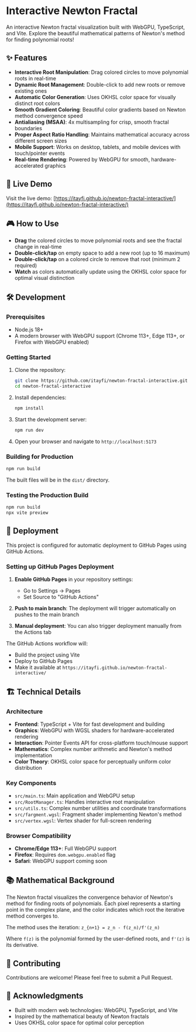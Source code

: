 # Interactive Newton Fractal

An interactive Newton fractal visualization built with WebGPU, TypeScript, and Vite. Explore the beautiful mathematical patterns of Newton's method for finding polynomial roots!

## ✨ Features

- **Interactive Root Manipulation**: Drag colored circles to move polynomial roots in real-time
- **Dynamic Root Management**: Double-click to add new roots or remove existing ones
- **Automatic Color Generation**: Uses OKHSL color space for visually distinct root colors
- **Smooth Gradient Coloring**: Beautiful color gradients based on Newton method convergence speed
- **Antialiasing (MSAA)**: 4x multisampling for crisp, smooth fractal boundaries
- **Proper Aspect Ratio Handling**: Maintains mathematical accuracy across different screen sizes
- **Mobile Support**: Works on desktop, tablets, and mobile devices with touch/pointer events
- **Real-time Rendering**: Powered by WebGPU for smooth, hardware-accelerated graphics

## 🚀 Live Demo

Visit the live demo: [https://itayfi.github.io/newton-fractal-interactive/](https://itayfi.github.io/newton-fractal-interactive/)

## 🎮 How to Use

- **Drag** the colored circles to move polynomial roots and see the fractal change in real-time
- **Double-click/tap** on empty space to add a new root (up to 16 maximum)
- **Double-click/tap** on a colored circle to remove that root (minimum 2 required)
- **Watch** as colors automatically update using the OKHSL color space for optimal visual distinction

## 🛠️ Development

### Prerequisites

- Node.js 18+ 
- A modern browser with WebGPU support (Chrome 113+, Edge 113+, or Firefox with WebGPU enabled)

### Getting Started

1. Clone the repository:
   ```bash
   git clone https://github.com/itayfi/newton-fractal-interactive.git
   cd newton-fractal-interactive
   ```

2. Install dependencies:
   ```bash
   npm install
   ```

3. Start the development server:
   ```bash
   npm run dev
   ```

4. Open your browser and navigate to `http://localhost:5173`

### Building for Production

```bash
npm run build
```

The built files will be in the `dist/` directory.

### Testing the Production Build

```bash
npm run build
npx vite preview
```

## 🚀 Deployment

This project is configured for automatic deployment to GitHub Pages using GitHub Actions.

### Setting up GitHub Pages Deployment

1. **Enable GitHub Pages** in your repository settings:
   - Go to Settings → Pages
   - Set Source to "GitHub Actions"

2. **Push to main branch**: The deployment will trigger automatically on pushes to the main branch

3. **Manual deployment**: You can also trigger deployment manually from the Actions tab

The GitHub Actions workflow will:
- Build the project using Vite
- Deploy to GitHub Pages
- Make it available at `https://itayfi.github.io/newton-fractal-interactive/`

## 🏗️ Technical Details

### Architecture

- **Frontend**: TypeScript + Vite for fast development and building
- **Graphics**: WebGPU with WGSL shaders for hardware-accelerated rendering
- **Interaction**: Pointer Events API for cross-platform touch/mouse support
- **Mathematics**: Complex number arithmetic and Newton's method implementation
- **Color Theory**: OKHSL color space for perceptually uniform color distribution

### Key Components

- `src/main.ts`: Main application and WebGPU setup
- `src/RootManager.ts`: Handles interactive root manipulation
- `src/utils.ts`: Complex number utilities and coordinate transformations
- `src/fargment.wgsl`: Fragment shader implementing Newton's method
- `src/vertex.wgsl`: Vertex shader for full-screen rendering

### Browser Compatibility

- **Chrome/Edge 113+**: Full WebGPU support
- **Firefox**: Requires `dom.webgpu.enabled` flag
- **Safari**: WebGPU support coming soon

## 📚 Mathematical Background

The Newton fractal visualizes the convergence behavior of Newton's method for finding roots of polynomials. Each pixel represents a starting point in the complex plane, and the color indicates which root the iterative method converges to.

The method uses the iteration: `z_{n+1} = z_n - f(z_n)/f'(z_n)`

Where `f(z)` is the polynomial formed by the user-defined roots, and `f'(z)` is its derivative.

## 🤝 Contributing

Contributions are welcome! Please feel free to submit a Pull Request.

## 🙏 Acknowledgments

- Built with modern web technologies: WebGPU, TypeScript, and Vite
- Inspired by the mathematical beauty of Newton fractals
- Uses OKHSL color space for optimal color perception
